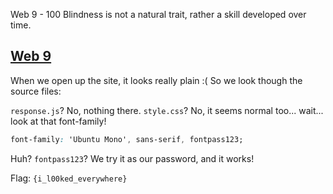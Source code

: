 Web 9 - 100
	Blindness is not a natural trait, rather a skill developed over time.

[Web 9](http://web.camsctf.com/9)
--------------

When we open up the site, it looks really plain :( So we look though the source files:

`response.js`? No, nothing there.
`style.css`? No, it seems normal too... wait... look at that font-family!

```css
font-family: 'Ubuntu Mono', sans-serif, fontpass123;
```
Huh? `fontpass123`? We try it as our password, and it works!

Flag: `{i_l00ked_everywhere}`